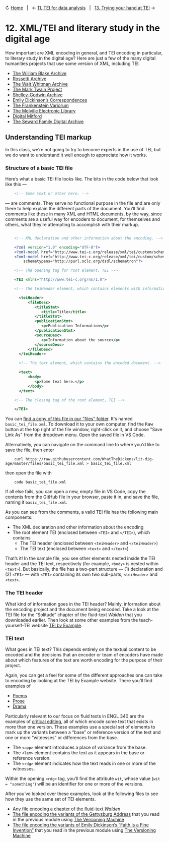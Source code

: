 ↻ [Home](README.md)&nbsp;&nbsp;&nbsp;|&nbsp;&nbsp;&nbsp;← [11. TEI for data analysis](11_tei-for-data-analysis.md)&nbsp;&nbsp;&nbsp;|&nbsp;&nbsp;&nbsp;[13. Trying your hand at TEI](13_trying-your-hand.md) →

# 12. XML/TEI and literary study in the digital age

How important are XML encoding in general, and TEI encoding in particular, to literary study in the digital age? Here are just a few of the many digital humanities projects that use some version of XML, including TEI.

-   [The William Blake Archive](http://www.blakearchive.org)
-   [Rossetti Archive](http://www.rossettiarchive.org/)
-   [The Walt Whitman Archive](https://whitmanarchive.org/)
-   [The Mark Twain Project](https://www.marktwainproject.org)
-   [Shelley-Godwin Archive](http://shelleygodwinarchive.org/)
-   [Emily Dickinson’s Correspondences](https://rotunda.upress.virginia.edu/edc/default.xqy)
-   [The Frankenstein Variorum](https://www.researchsoftware.co.il/frankenstein-variorum/)
-   [The Melville Electronic Library](https://melville.electroniclibrary.org/)
-   [Digital Mitford](https://digitalmitford.org/)
-   [The Seward Family Digital Archive](https://sewardproject.org/)

## Understanding TEI markup

In this class, we’re not going to try to become experts in the use of TEI, but we do want to understand it well enough to appreciate how it works.

### Structure of a basic TEI file

Here’s what a basic TEI file looks like. The bits in the code below that look like this —

```xml
    <!-- Some text or other here. -->
```

— are comments. They serve no functional purpose in the file and are only there to help explain the different parts of the document. You’ll find comments like these in many XML and HTML documents, by the way, since comments are a useful way for encoders to document, for themselves and others, what they’re attempting to accomplish with their markup.

```xml

    <!-- XML declaration and other information about the encoding. -->

    <?xml version="1.0" encoding="UTF-8"?>
    <?xml-model href="http://www.tei-c.org/release/xml/tei/custom/schema/relaxng/tei_all.rng" type="application/xml" schematypens="http://relaxng.org/ns/structure/1.0"?>
    <?xml-model href="http://www.tei-c.org/release/xml/tei/custom/schema/relaxng/tei_all.rng" type="application/xml"
        schematypens="http://purl.oclc.org/dsdl/schematron"?>

    <!-- The opening tag for root element, TEI -->

    <TEI xmlns="http://www.tei-c.org/ns/1.0">

    <!-- The teiHeader element, which contains elements with information about both the TEI file and the document being encoded in it. -->

      <teiHeader>
          <fileDesc>
             <titleStmt>
                <title>Title</title>
             </titleStmt>
             <publicationStmt>
                <p>Publication Information</p>
             </publicationStmt>
             <sourceDesc>
                <p>Information about the source</p>
             </sourceDesc>
          </fileDesc>
      </teiHeader>

      <!-- The text element, which contains the encoded document. -->

      <text>
          <body>
             <p>Some text here.</p>
          </body>
      </text>

    <!-- The closing tag of the root element, TEI -->

    </TEI>
```

You can [find a copy of this file in our "files" folder](https://github.com/WhatTheDickens/lit-dig-age/blob/master/files/basic_tei_file.xml). It's named `basic_tei_file.xml`. To download it to your own computer, find the <kbd>Raw</kbd> button at the top right of the file window, right-click on it, and choose "Save Link As" from the dropdown menu. Open the saved file in VS Code.

Alternatively, you can navigate on the command line to where you'd like to save the file, then enter

```console
    curl https://raw.githubusercontent.com/WhatTheDickens/lit-dig-age/master/files/basic_tei_file.xml > basic_tei_file.xml
```

then open the file with

```console
    code basic_tei_file.xml
```

If all else fails, you can open a new, empty file in VS Code, copy the  contents from the GitHub file in your browser, paste it in, and save the file, naming it `basic_tei_file.xml`.

As you can see from the comments, a valid TEI file has the following main components:

-   The XML declaration and other information about the encoding
-   The root element TEI (enclosed between `<TEI>` and `</TEI>`), which contains
    -   The TEI header (enclosed between `<teiHeader>` and `</teiHeader>`)
    -   The TEI text (enclosed between `<text>` and `</text>`)

That’s it! In the sample file, you see other elements nested inside the TEI header and the TEI text, respectively (for example, `<body>` is nested within `<text>`). But basically, the file has a two-part structure — (1) declaration and (2) `<TEI>` — with `<TEI>` containing its own two sub-parts, `<teiHeader>` and `<text>`.

### The TEI header

What kind of information goes in the TEI header? Mainly, information about the encoding project and the document being encoded. Take a look at the TEI file for the “Solitude” chapter of the fluid-text *Walden* that you downloaded earlier. Then look at some other examples from the teach-yourself-TEI website [TEI by Example](https://teibyexample.org/examples/TBED02v00.htm).

### TEI text

What goes in TEI text? This depends entirely on the textual content to be encoded and the decisions that an encoder or team of encoders have made about which features of the text are worth encoding for the purpose of their project.

Again, you can get a feel for some of the different approaches one can take to encoding by looking at the TEI by Example website. There you’ll find examples of

-   [Poems](https://teibyexample.org/examples/TBED04v00.htm)
-   [Prose](https://teibyexample.org/examples/TBED03v00.htm)
-   [Drama](https://teibyexample.org/examples/TBED05v00.htm)

Particularly relevant to our focus on fluid texts in ENGL 340 are the examples of [critical editing](https://teibyexample.org/examples/TBED07v00.htm), all of which encode some text that exists in more than one version. These examples use a special set of elements to mark up the variants between a “base” or reference version of the text and one or more “witnesses” or differences from the base.

-   The `<app>` element introduces a place of variance from the base.
-   The `<lem>` element contains the text as it appears in the base or reference version.
-   The `<rdg>` element indicates how the text reads in one or more of the witnesses.

Within the opening `<rdg>` tag, you’ll find the attribute `wit`, whose value (`wit = "something"`) will be an identifier for one or more of the versions.

After you’ve looked over these examples, look at the following files to see how they use the same set of TEI elements.

-   [Any file encoding a chapter of the fluid-text *Walden*](https://github.com/milnegeneseo/fluid_text/tree/master/tei)
-   [The file encoding the variants of the Gettysburg Address](https://www.geneseo.edu/~schacht/fluid_gettysburg/samples/gettysburg.xml) that you read in the previous module using [The Versioning Machine](https://www.geneseo.edu/~schacht/fluid_gettysburg/samples/gettysburg.html)
-   [The file encoding the variants of Emily Dickinson’s “Faith is a Fine Invention”](http://v-machine.org/samples/faith.xml) that you read in the previous module using [The Versioning Machine](http://v-machine.org/samples/faith.html)
